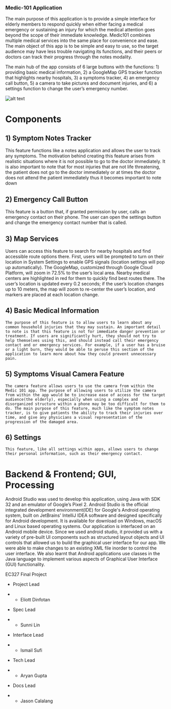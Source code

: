 ### Medic-101 Application

The main purpose of this application is to provide a simple interface for elderly members to respond quickly when either facing a medical emergency or sustaining an injury for which the medical attention goes beyond the scope of their immediate knowledge. Medic101 combines multiple medical services into the same place for convenience and ease. The main object of this app is to be simple and easy to use, so the target audience may have less trouble navigating its functions, and their peers or doctors can track their progress through the notes modality.

The main hub of the app consists of 6 large buttons with the functions: 1) providing basic medical information, 2) a GoogleMap GPS tracker function that highlights nearby hospitals, 3) a symptoms tracker, 4) an emergency call button, 5) a camera to take pictures and document injuries, and 6) a settings function to change the user’s emergency number. 

![alt text](https://github.com/sunni426/EC327-FinalProject/blob/main/Medic101_Interface.png?raw=true)
# Components 
## 1) Symptom Notes Tracker
This feature functions like a notes application and allows the user to track any symptoms. The motivation behind creating this feature arises from realistic situations where it is not possible to go to the doctor immediately. It is also important to note that for most injuries that are not life threatening, the patient does not go to the doctor immediately or at times the doctor does not attend the patient immediately thus it becomes important to note down 
## 2) Emergency Call Button
This feature is a button that, if granted permission by user, calls an emergency contact on their phone. The user can open the settings button and change the emergency contact number that is called.
## 3) Map Services
Users can access this feature to search for nearby hospitals and find accessible route options there. First, users will be prompted to turn on their location in System Settings to enable GPS signals (location settings will pop up automatically). The GoogleMap, customized through Google Cloud Platform, will zoom in 72.5% to the user’s local area. Nearby medical centers are highlighted in red for them to quickly find best routes there. The user’s location is updated every 0.2 seconds; if the user’s location changes up to 10 meters, the map will zoom to re-center the user’s location, and markers are placed at each location change.
## 4) Basic Medical Information
	The purpose of this feature is to allow users to learn about any common household injuries that they may sustain. An important detail to note is that this feature is not for immediate danger prevention or treatment. If users are significantly hurt, they should not try to help themselves using this, and should instead call their emergency contact and or emergency services. For example, if a user has a bruise or a light burn, they would be able to peruse this section of the application to learn more about how they could prevent unnecessary pain.
## 5) Symptoms Visual Camera Feature
	The camera feature allows users to use the camera from within the Medic 101 app. The purpose of allowing users to utilize the camera from within the app would be to increase ease of access for the target audience(the elderly), especially when using a complex and disorganized structure within a phone may be too difficult for them to do. The main purpose of this feature, much like the symptom notes tracker, is to give patients the ability to track their injuries over time, and give any physicians a visual representation of the progression of the damaged area.
## 6) Settings
	This feature, like all settings within apps, allows users to change their personal information, such as their emergency contact. 

# Backend & Frontend; GUI, Processing
Android Studio was used to develop this application, using Java with SDK 32 and an emulator of Google’s Pixel 2. Android Studio is the official integrated development environment(IDE) for Google's Android operating system, built on JetBrains' IntelliJ IDEA software and designed specifically for Android development. It is available for download on Windows, macOS and Linux based operating systems. Our application is interfaced on an Android mobile device. Since we used android studio, it provided us with a variety of pre-built UI components such as structured layout objects and UI controls that allowed us to build the graphical user interface for our app. We were able to make changes to an existing XML file inorder to control the user interface. We also learnt that Android applications use classes in the Java language to implement various aspects of Graphical User Interface (GUI) functionality. 

EC327 Final Project
- Project Lead
- * Eliott Dinfotan

- Spec Lead
- * Sunni Lin

- Interface Lead
- * Ismail Sufi

- Tech Lead
- * Aryan Gupta

- Docs Lead
- * Jason Calalang
